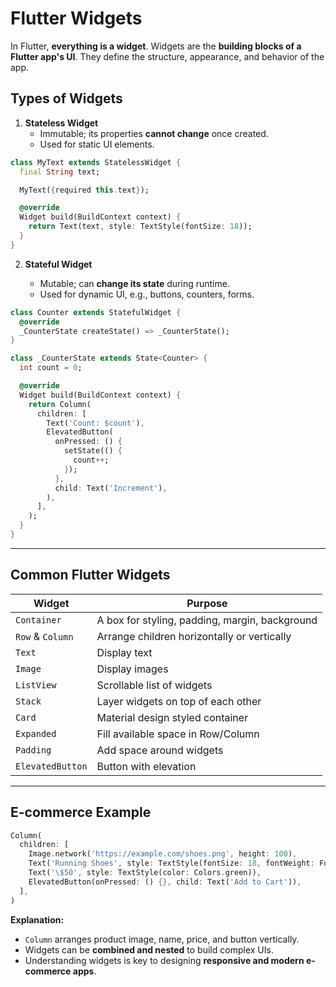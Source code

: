 # Flutter Widgets

In Flutter, **everything is a widget**. Widgets are the **building blocks of a Flutter app's UI**. They define the structure, appearance, and behavior of the app.

## Types of Widgets

1. **Stateless Widget**
   - Immutable; its properties **cannot change** once created.
   - Used for static UI elements.

```dart
class MyText extends StatelessWidget {
  final String text;

  MyText({required this.text});

  @override
  Widget build(BuildContext context) {
    return Text(text, style: TextStyle(fontSize: 18));
  }
}
````

2. **Stateful Widget**

   * Mutable; can **change its state** during runtime.
   * Used for dynamic UI, e.g., buttons, counters, forms.

```dart
class Counter extends StatefulWidget {
  @override
  _CounterState createState() => _CounterState();
}

class _CounterState extends State<Counter> {
  int count = 0;

  @override
  Widget build(BuildContext context) {
    return Column(
      children: [
        Text('Count: $count'),
        ElevatedButton(
          onPressed: () {
            setState(() {
              count++;
            });
          },
          child: Text('Increment'),
        ),
      ],
    );
  }
}
```

---

## Common Flutter Widgets

| Widget           | Purpose                                        |
| ---------------- | ---------------------------------------------- |
| `Container`      | A box for styling, padding, margin, background |
| `Row` & `Column` | Arrange children horizontally or vertically    |
| `Text`           | Display text                                   |
| `Image`          | Display images                                 |
| `ListView`       | Scrollable list of widgets                     |
| `Stack`          | Layer widgets on top of each other             |
| `Card`           | Material design styled container               |
| `Expanded`       | Fill available space in Row/Column             |
| `Padding`        | Add space around widgets                       |
| `ElevatedButton` | Button with elevation                          |

---

## E-commerce Example

```dart
Column(
  children: [
    Image.network('https://example.com/shoes.png', height: 100),
    Text('Running Shoes', style: TextStyle(fontSize: 18, fontWeight: FontWeight.bold)),
    Text('\$50', style: TextStyle(color: Colors.green)),
    ElevatedButton(onPressed: () {}, child: Text('Add to Cart')),
  ],
)
```

**Explanation:**

* `Column` arranges product image, name, price, and button vertically.
* Widgets can be **combined and nested** to build complex UIs.
* Understanding widgets is key to designing **responsive and modern e-commerce apps**.

```
